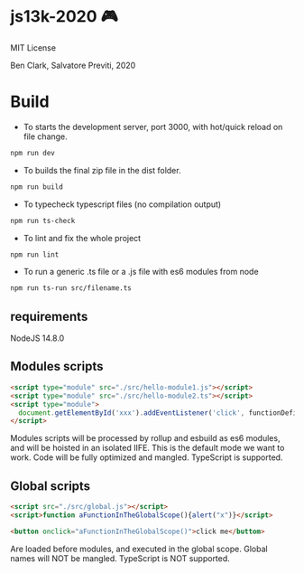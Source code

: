 # js13k-2020 🎮

MIT License

Ben Clark, Salvatore Previti, 2020

# Build

- To starts the development server, port 3000, with hot/quick reload on file change.

```sh
npm run dev
```

- To builds the final zip file in the dist folder.

```sh
npm run build
```

- To typecheck typescript files (no compilation output)

```sh
npm run ts-check
```

- To lint and fix the whole project

```sh
npm run lint
```

- To run a generic .ts file or a .js file with es6 modules from node

```sh
npm run ts-run src/filename.ts
```

## requirements

NodeJS 14.8.0

## Modules scripts

```html
<script type="module" src="./src/hello-module1.js"></script>
<script type="module" src="./src/hello-module2.ts"></script>
<script type="module">
  document.getElementById('xxx').addEventListener('click', functionDefinedInModule1)
</script>
```

Modules scripts will be processed by rollup and esbuild as es6 modules, and will be hoisted in an isolated IIFE.
This is the default mode we want to work.
Code will be fully optimized and mangled.
TypeScript is supported.

## Global scripts

```html
<script src="./src/global.js"></script>
<script>function aFunctionInTheGlobalScope(){alert("x")}</script>

<button onclick="aFunctionInTheGlobalScope()">click me</buttom>
```

Are loaded before modules, and executed in the global scope.
Global names will NOT be mangled.
TypeScript is NOT supported.
